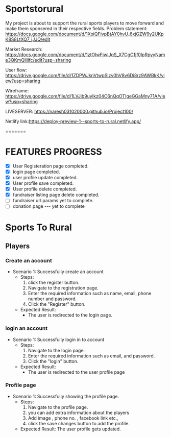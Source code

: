 # Sportstorural

My project is about to support the rural sports players to move forward and make them sponsered in their respective fields.
Problem statement: https://docs.google.com/document/d/1XoiQFivpBtAY0hvU_6xjGZW9y2UKpK8S8LtXQ7_jJJQ/edit

Market Research: https://docs.google.com/document/d/1ztOIwFjwIJqS_X7CgC1jf0lpRpyyName3QKmQliilfc/edit?usp=sharing

User flow: https://drive.google.com/file/d/1ZDPWJknVtwpSlzv0hV8v6Di8rz9AWBkK/view?usp=sharing

Wireframe: https://drive.google.com/file/d/1LVJib9uyIkz04C6nQqOTIgeGGaMny71A/view?usp=sharing

LIVESERVER: https://naresh031020000.github.io/Project100/

Netlify link:https://deploy-preview-1--sports-to-rural.netlify.app/


=======
# FEATURES PROGRESS


- [x] User Registeration page completed.
- [x] login  page completed.
- [x] user profile update completed.
- [x] User profile save completed.
- [x] User profile delete completed.
- [x] fundraiser listing page delete completed.
- [ ] fundraiser url params yet to complete.
- [ ]  donation page --- yet to complete

# Sports To Rural

## Players

### Create an account
- Scenario 1: Successfully create an account
    - Steps:
        1. click the register button.
        2. Navigate to the registration page.
        3. Enter the required information such as name, email, phone number and password.
        4. Click the "Register" button.
    - Expected Result:
        - The user is redirected to the login page.

### login an account
- Scenario 1: Successfully login in to account
    - Steps:
        1. Navigate to the login page.
        2. Enter the required information such as email, and password.
        3. Click the "login" button.
    - Expected Result:
        - The user is redirected to the user profile page


### Profile page
- Scenario 1: Successfully showing the profile page.
    - Steps:
        1. Navigate to the profile page.
        2. you can add extra information about the players
        3. Add image , phone no. , facebook link etc.,
        3. click the save changes button to add the profile.
    - Expected Result:
        The user profile gets updated.
        
        

